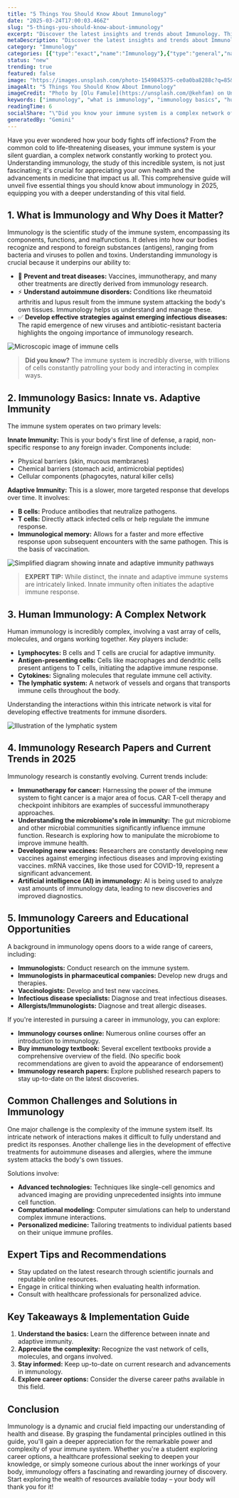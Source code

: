 ```yaml
---
title: "5 Things You Should Know About Immunology"
date: "2025-03-24T17:00:03.466Z"
slug: "5-things-you-should-know-about-immunology"
excerpt: "Discover the latest insights and trends about Immunology. This comprehensive guide covers everything you need to know about Immunology in 2025."
metaDescription: "Discover the latest insights and trends about Immunology. This comprehensive guide covers everything you need to know about Immunology in 2025."
category: "Immunology"
categories: [{"type":"exact","name":"Immunology"},{"type":"general","name":"Biomedicine"},{"type":"medium","name":"Biotechnology"},{"type":"specific","name":"Therapeutic Antibodies"},{"type":"niche","name":"Antibody Engineering"}]
status: "new"
trending: true
featured: false
image: "https://images.unsplash.com/photo-1549845375-ce0a0ba8288c?q=85&w=1200&fit=max&fm=webp&auto=compress"
imageAlt: "5 Things You Should Know About Immunology"
imageCredit: "Photo by [Olu Famule](https://unsplash.com/@kehfam) on Unsplash"
keywords: ["immunology", "what is immunology", "immunology basics", "human immunology", "immunology for beginners", "immunology courses online", "buy immunology textbook", "immunology research papers", "immunology careers", "best immunology books"]
readingTime: 6
socialShare: "\"Did you know your immune system is a complex network of trillions of cells constantly working to protect you? Understanding immunology unlocks the secrets to your body's incredible defense mechanisms!\""
generatedBy: "Gemini"
---
```




Have you ever wondered how your body fights off infections?  From the common cold to life-threatening diseases, your immune system is your silent guardian, a complex network constantly working to protect you.  Understanding immunology, the study of this incredible system, is not just fascinating; it's crucial for appreciating your own health and the advancements in medicine that impact us all. This comprehensive guide will unveil five essential things you should know about immunology in 2025, equipping you with a deeper understanding of this vital field.

## 1. What is Immunology and Why Does it Matter?

Immunology is the scientific study of the immune system, encompassing its components, functions, and malfunctions.  It delves into how our bodies recognize and respond to foreign substances (antigens), ranging from bacteria and viruses to pollen and toxins.  Understanding immunology is crucial because it underpins our ability to:

* 🔑 **Prevent and treat diseases:**  Vaccines, immunotherapy, and many other treatments are directly derived from immunology research.
* ⚡ **Understand autoimmune disorders:** Conditions like rheumatoid arthritis and lupus result from the immune system attacking the body's own tissues. Immunology helps us understand and manage these.
* ✅ **Develop effective strategies against emerging infectious diseases:**  The rapid emergence of new viruses and antibiotic-resistant bacteria highlights the ongoing importance of immunology research.

![Microscopic image of immune cells](https://images.unsplash.com/photo-1451187580459-43490279c0fa?q=85&w=1200&fit=max&fm=webp&auto=compress)

> **Did you know?**  The immune system is incredibly diverse, with trillions of cells constantly patrolling your body and interacting in complex ways.

## 2.  Immunology Basics: Innate vs. Adaptive Immunity

The immune system operates on two primary levels:

**Innate Immunity:** This is your body's first line of defense, a rapid, non-specific response to any foreign invader.  Components include:

* Physical barriers (skin, mucous membranes)
* Chemical barriers (stomach acid, antimicrobial peptides)
* Cellular components (phagocytes, natural killer cells)

**Adaptive Immunity:** This is a slower, more targeted response that develops over time.  It involves:

* **B cells:** Produce antibodies that neutralize pathogens.
* **T cells:** Directly attack infected cells or help regulate the immune response.
* **Immunological memory:**  Allows for a faster and more effective response upon subsequent encounters with the same pathogen.  This is the basis of vaccination.

![Simplified diagram showing innate and adaptive immunity pathways](https://images.unsplash.com/photo-1484417894907-623942c8ee29?q=85&w=1200&fit=max&fm=webp&auto=compress)

> **EXPERT TIP:**  While distinct, the innate and adaptive immune systems are intricately linked.  Innate immunity often initiates the adaptive immune response.

## 3. Human Immunology: A Complex Network

Human immunology is incredibly complex, involving a vast array of cells, molecules, and organs working together.  Key players include:

* **Lymphocytes:**  B cells and T cells are crucial for adaptive immunity.
* **Antigen-presenting cells:**  Cells like macrophages and dendritic cells present antigens to T cells, initiating the adaptive immune response.
* **Cytokines:**  Signaling molecules that regulate immune cell activity.
* **The lymphatic system:** A network of vessels and organs that transports immune cells throughout the body.

Understanding the interactions within this intricate network is vital for developing effective treatments for immune disorders.

![Illustration of the lymphatic system](https://images.unsplash.com/photo-1517976487492-5750f3195933?q=85&w=1200&fit=max&fm=webp&auto=compress)

## 4.  Immunology Research Papers and Current Trends in 2025

Immunology research is constantly evolving.  Current trends include:

* **Immunotherapy for cancer:**  Harnessing the power of the immune system to fight cancer is a major area of focus.  CAR T-cell therapy and checkpoint inhibitors are examples of successful immunotherapy approaches.
* **Understanding the microbiome's role in immunity:**  The gut microbiome and other microbial communities significantly influence immune function. Research is exploring how to manipulate the microbiome to improve immune health.
* **Developing new vaccines:**  Researchers are constantly developing new vaccines against emerging infectious diseases and improving existing vaccines.  mRNA vaccines, like those used for COVID-19, represent a significant advancement.
* **Artificial intelligence (AI) in immunology:** AI is being used to analyze vast amounts of immunology data, leading to new discoveries and improved diagnostics.



## 5. Immunology Careers and Educational Opportunities

A background in immunology opens doors to a wide range of careers, including:

* **Immunologists:** Conduct research on the immune system.
* **Immunologists in pharmaceutical companies:** Develop new drugs and therapies.
* **Vaccinologists:** Develop and test new vaccines.
* **Infectious disease specialists:** Diagnose and treat infectious diseases.
* **Allergists/Immunologists:** Diagnose and treat allergic diseases.

If you're interested in pursuing a career in immunology, you can explore:

* **Immunology courses online:** Numerous online courses offer an introduction to immunology.
* **Buy immunology textbook:** Several excellent textbooks provide a comprehensive overview of the field.  (No specific book recommendations are given to avoid the appearance of endorsement)
* **Immunology research papers:** Explore published research papers to stay up-to-date on the latest discoveries.

## Common Challenges and Solutions in Immunology

One major challenge is the complexity of the immune system itself.  Its intricate network of interactions makes it difficult to fully understand and predict its responses.  Another challenge lies in the development of effective treatments for autoimmune diseases and allergies, where the immune system attacks the body's own tissues.

Solutions involve:

* **Advanced technologies:** Techniques like single-cell genomics and advanced imaging are providing unprecedented insights into immune cell function.
* **Computational modeling:**  Computer simulations can help to understand complex immune interactions.
* **Personalized medicine:**  Tailoring treatments to individual patients based on their unique immune profiles.

## Expert Tips and Recommendations

* Stay updated on the latest research through scientific journals and reputable online resources.
* Engage in critical thinking when evaluating health information.
* Consult with healthcare professionals for personalized advice.

## Key Takeaways & Implementation Guide

1. **Understand the basics:** Learn the difference between innate and adaptive immunity.
2. **Appreciate the complexity:**  Recognize the vast network of cells, molecules, and organs involved.
3. **Stay informed:** Keep up-to-date on current research and advancements in immunology.
4. **Explore career options:** Consider the diverse career paths available in this field.

## Conclusion

Immunology is a dynamic and crucial field impacting our understanding of health and disease.  By grasping the fundamental principles outlined in this guide, you'll gain a deeper appreciation for the remarkable power and complexity of your immune system.  Whether you're a student exploring career options, a healthcare professional seeking to deepen your knowledge, or simply someone curious about the inner workings of your body, immunology offers a fascinating and rewarding journey of discovery.  Start exploring the wealth of resources available today – your body will thank you for it!

